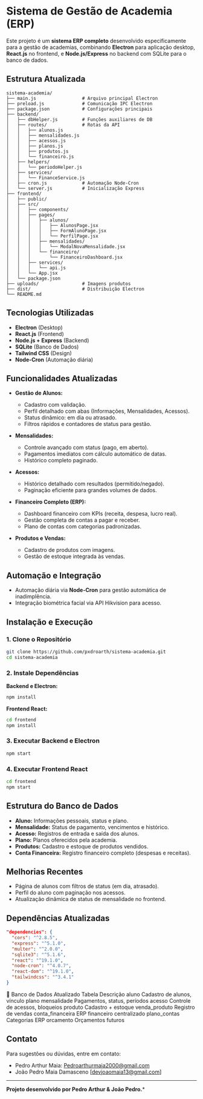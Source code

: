 # Sistema de Gestão de Academia (ERP)

Este projeto é um **sistema ERP completo** desenvolvido especificamente para a gestão de academias, combinando **Electron** para aplicação desktop, **React.js** no frontend, e **Node.js/Express** no backend com SQLite para o banco de dados.

## Estrutura Atualizada

```
sistema-academia/
├── main.js                 # Arquivo principal Electron
├── preload.js              # Comunicação IPC Electron
├── package.json            # Configurações principais
├── backend/
│   ├── dbHelper.js         # Funções auxiliares de DB
│   ├── routes/             # Rotas da API
│   │   ├── alunos.js
│   │   ├── mensalidades.js
│   │   ├── acessos.js
│   │   ├── planos.js
│   │   ├── produtos.js
│   │   └── financeiro.js
│   ├── helpers/
│   │   └── periodoHelper.js
│   ├── services/
│   │   └── FinanceService.js
│   ├── cron.js             # Automação Node-Cron
│   └── server.js           # Inicialização Express
├── frontend/
│   ├── public/
│   ├── src/
│   │   ├── components/
│   │   ├── pages/
│   │   │   ├── alunos/
│   │   │   │   ├── AlunosPage.jsx
│   │   │   │   ├── FormAlunoPage.jsx
│   │   │   │   └── PerfilPage.jsx
│   │   │   ├── mensalidades/
│   │   │   │   └── ModalNovaMensalidade.jsx
│   │   │   └── financeiro/
│   │   │       └── FinanceiroDashboard.jsx
│   │   ├── services/
│   │   │   └── api.js
│   │   └── App.jsx
│   └── package.json
├── uploads/                # Imagens produtos
├── dist/                   # Distribuição Electron
└── README.md
```

## Tecnologias Utilizadas

* **Electron** (Desktop)
* **React.js** (Frontend)
* **Node.js + Express** (Backend)
* **SQLite** (Banco de Dados)
* **Tailwind CSS** (Design)
* **Node-Cron** (Automação diária)

## Funcionalidades Atualizadas

* **Gestão de Alunos:**

  * Cadastro com validação.
  * Perfil detalhado com abas (Informações, Mensalidades, Acessos).
  * Status dinâmico: em dia ou atrasado.
  * Filtros rápidos e contadores de status para gestão.

* **Mensalidades:**

  * Controle avançado com status (pago, em aberto).
  * Pagamentos imediatos com cálculo automático de datas.
  * Histórico completo paginado.

* **Acessos:**

  * Histórico detalhado com resultados (permitido/negado).
  * Paginação eficiente para grandes volumes de dados.

* **Financeiro Completo (ERP):**

  * Dashboard financeiro com KPIs (receita, despesa, lucro real).
  * Gestão completa de contas a pagar e receber.
  * Plano de contas com categorias padronizadas.

* **Produtos e Vendas:**

  * Cadastro de produtos com imagens.
  * Gestão de estoque integrada às vendas.

## Automação e Integração

* Automação diária via **Node-Cron** para gestão automática de inadimplência.
* Integração biométrica facial via API Hikvision para acesso.

## Instalação e Execução

### 1. Clone o Repositório

```bash
git clone https://github.com/pxdroarth/sistema-academia.git
cd sistema-academia
```

### 2. Instale Dependências

**Backend e Electron:**

```bash
npm install
```

**Frontend React:**

```bash
cd frontend
npm install
```

### 3. Executar Backend e Electron

```bash
npm start
```

### 4. Executar Frontend React

```bash
cd frontend
npm start
```

## Estrutura do Banco de Dados

* **Aluno:** Informações pessoais, status e plano.
* **Mensalidade:** Status de pagamento, vencimentos e histórico.
* **Acesso:** Registros de entrada e saída dos alunos.
* **Plano:** Planos oferecidos pela academia.
* **Produtos:** Cadastro e estoque de produtos vendidos.
* **Conta Financeira:** Registro financeiro completo (despesas e receitas).

## Melhorias Recentes

* Página de alunos com filtros de status (em dia, atrasado).
* Perfil do aluno com paginação nos acessos.
* Atualização dinâmica de status de mensalidade no frontend.

## Dependências Atualizadas

```json
"dependencies": {
  "cors": "^2.8.5",
  "express": "^5.1.0",
  "multer": "^2.0.0",
  "sqlite3": "^5.1.6",
  "react": "^19.1.0",
  "node-cron": "^4.0.7",
  "react-dom": "^19.1.0",
  "tailwindcss": "^3.4.1"
}
```
📅 Banco de Dados Atualizado
Tabela	Descrição
aluno	Cadastro de alunos, vínculo plano
mensalidade	Pagamentos, status, períodos
acesso	Controle de acessos, bloqueios
produto	Cadastro + estoque
venda_produto	Registro de vendas
conta_financeira	ERP financeiro centralizado
plano_contas	Categorias ERP
orcamento	Orçamentos futuros

## Contato

Para sugestões ou dúvidas, entre em contato:

* Pedro Arthur Maia: [Pedroarthurmaia2000@gmail.com](mailto:Pedroarthurmaia2000@gmail.com)
* João Pedro Maia Damasceno [devjoaomaia13@gmail.com]

---

**Projeto desenvolvido por Pedro Arthur & João Pedro.**\*
